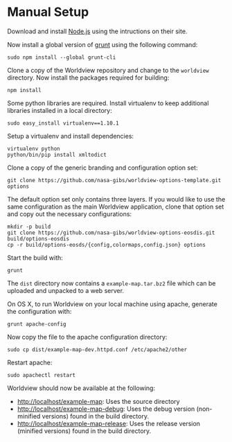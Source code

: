 # Manual Setup

Download and install [Node.js](http://nodejs.org/) using the intructions on
their site.

Now install a global version of [grunt](http://gruntjs.com/) using the
following command:

    sudo npm install --global grunt-cli

Clone a copy of the Worldview repository and change to the ``worldview`` directory.
Now install the packages required for building:

    npm install

Some python libraries are required. Install virtualenv to keep additional
libraries installed in a local directory:

    sudo easy_install virtualenv==1.10.1

Setup a virtualenv and install dependencies:

    virtualenv python
    python/bin/pip install xmltodict

Clone a copy of the generic branding and configuration option set:

    git clone https://github.com/nasa-gibs/worldview-options-template.git options

The default option set only contains three layers. If you would like to
use the same configuration as the main Worldview application, clone that
option set and copy out the necessary configurations:

    mkdir -p build
    git clone https://github.com/nasa-gibs/worldview-options-eosdis.git build/options-eosdis
    cp -r build/options-eosds/{config,colormaps,config.json} options

Start the build with:

    grunt

The ``dist`` directory now contains a ``example-map.tar.bz2`` file which
can be uploaded and unpacked to a web server.

On OS X, to run Worldview on your local machine using apache, generate
the configuration with:

    grunt apache-config

Now copy the file to the apache configuration directory:

    sudo cp dist/example-map-dev.httpd.conf /etc/apache2/other

Restart apache:

    sudo apachectl restart

Worldview should now be available at the following:

* [http://localhost/example-map](http://localhost/example-map): Uses the source
directory
* [http://localhost/example-map-debug](http://localhost/example-map-debug):
Uses the debug version (non-minified versions) found in the build directory.
* [http://localhost/example-map-release](http://localhost/example-map-release):
Uses the release version (minified versions) found in the build directory.
